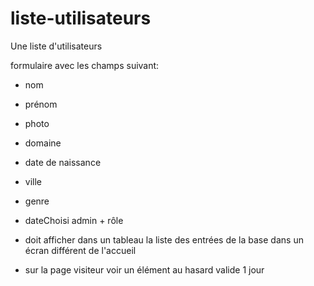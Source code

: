 # liste-utilisateurs
Une liste d'utilisateurs

formulaire avec les champs suivant:
- nom
- prénom
- photo
- domaine
- date de naissance
- ville
- genre
- dateChoisi
admin + rôle

- doit afficher dans un tableau la liste des entrées de la base dans un écran différent de l'accueil
- sur la page visiteur voir un élément au hasard valide 1 jour
